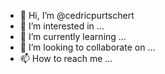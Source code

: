 - 👋 Hi, I’m @cedricpurtschert
- 👀 I’m interested in ...
- 🌱 I’m currently learning ...
- 💞️ I’m looking to collaborate on ...
- 📫 How to reach me ...

<!---
cedricpurtschert/cedricpurtschert is a ✨ special ✨ repository because its `README.md` (this file) appears on your GitHub profile.
You can click the Preview link to take a look at your changes.
--->
